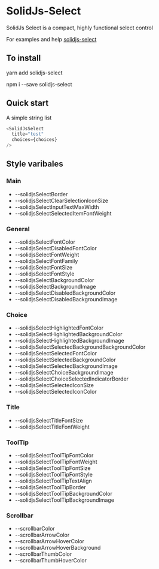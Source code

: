 # SolidJs-Select

SolidJs Select is a compact, highly functional select control

For examples and help [solidjs-select](https://markgregg.github.io/solidjs-select/)

## To install

yarn add solidjs-select

npm i --save solidjs-select

## Quick start

A simple string list
```js
<SolidJsSelect
  title="test"
  choices={choices}
/>
```

## Style varibales
### Main
- --solidjsSelectBorder
- --solidjsSelectClearSelectionIconSize
- --solidjsSelectInputTextMaxWidth
- --solidjsSelectSelectedItemFontWeight

### General
- --solidjsSelectFontColor
- --solidjsSelectDisabledFontColor
- --solidjsSelectFontWeight
- --solidjsSelectFontFamily
- --solidjsSelectFontSize
- --solidjsSelectFontStyle
- --solidjsSelectBackgroundColor
- --solidjsSelectBackgroundImage
- --solidjsSelectDisabledBackgroundColor
- --solidjsSelectDisabledBackgroundImage

### Choice
- --solidjsSelectHighlightedFontColor
- --solidjsSelectHighlightedBackgroundColor
- --solidjsSelectHighlightedBackgroundImage
- --solidjsSelectSelectedBackgroundBackgroundColor
- --solidjsSelectSelectedFontColor
- --solidjsSelectSelectedBackgroundColor
- --solidjsSelectSelectedBackgroundImage
- --solidjsSelectChoiceBackgroundImage
- --solidjsSelectChoiceSelectedIndicatorBorder
- --solidjsSelectSelectedIconSize
- --solidjsSelectSelectedIconColor

### Title
- --solidjsSelectTitleFontSize
- --solidjsSelectTitleFontWeight

### ToolTip
- --solidjsSelectToolTipFontColor
- --solidjsSelectToolTipFontWeight
- --solidjsSelectToolTipFontSize
- --solidjsSelectToolTipFontStyle
- --solidjsSelectToolTipTextAlign
- --solidjsSelectToolTipBorder
- --solidjsSelectToolTipBackgroundColor
- --solidjsSelectToolTipBackgroundImage

### Scrollbar 
- --scrollbarColor
- --scrollbarArrowColor
- --scrollbarArrowHoverColor
- --scrollbarArrowHoverBackground
- --scrollbarThumbColor
- --scrollbarThumbHoverColor